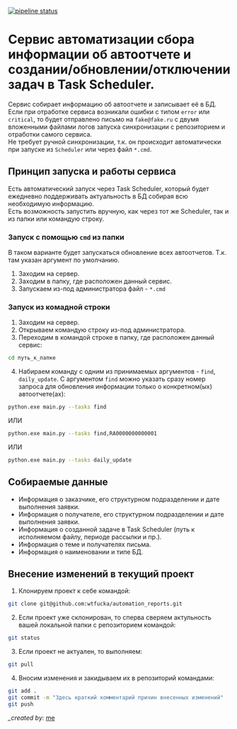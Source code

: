 [![pipeline status](https://gitlab.services.mts.ru/GOKRIZ/autoreports_projects/automation_reports/badges/main/pipeline.svg)](https://gitlab.services.mts.ru/GOKRIZ/autoreports_projects/automation_reports/-/commits/main)

# Сервис автоматизации сбора информации об автоотчете и создании/обновлении/отключении задач в Task Scheduler.

Сервис собирает информацию об автоотчете и записывает её в БД.
Если при отработке сервиса возникали ошибки с типом `error` или `critical`, то будет отправлено письмо на `fake@fake.ru` с двумя вложенными файлами логов запуска синхронизации с репозиторием и отработки самого сервиса.  
Не требует ручной синхронизации, т.к. он происходит автоматически при запуске из `Scheduler` или через файл `*.cmd`.

## Принцип запуска и работы сервиса

Есть автоматический запуск через Task Scheduler, который будет ежедневно поддерживать актуальность в БД собирая всю необходимую информацию.  
Есть возможность запустить вручную, как через тот же Scheduler, так и из папки или командую строку.  

### Запуск с помощью `cmd` из папки

В таком варианте будет запускаться обновление всех автоотчетов. Т.к. там указан аргумент по умолчанию.
1. Заходим на сервер.
2. Заходим в папку, где расположен данный сервис.
3. Запускаем из-под администратора файл - `*.cmd`


### Запуск из комадной строки

1. Заходим на сервер.
2. Открываем командую строку из-под администратора.
3. Переходим в командой строке в папку, где расположен данный сервис:
```bash
cd путь_к_папке
```
4. Набираем команду с одним из принимаемых аргументов - `find`, `daily_update`. С аргументом `find` можно указать сразу номер запроса для обновления информации только о конкретном(ых) автоотчете(ах):
```bash
python.exe main.py --tasks find
```
ИЛИ
```bash
python.exe main.py --tasks find,RA0000000000001
```
ИЛИ
```bash
python.exe main.py --tasks daily_update
```

## Собираемые данные

- Информация о заказчике, его структурном подразделении и дате выполнения заявки.
- Информация о получателе, его структурном подразделении и дате выполнения заявки.
- Информация о созданной задаче в Task Scheduler (путь к исполняемом файлу, периоде рассылки и пр.).
- Информация о теме и получателях письма.
- Информация о наименовании и типе БД.

## Внесение изменений в текущий проект

1. Клонируем проект к себе командой:
```bash
git clone git@github.com:wtfucka/automation_reports.git
```
2. Если проект уже склонирован, то сперва сверяем актульность вашей локальной папки с репозиторием командой:
```bash
git status
```
3. Если проект не актуален, то выполняем:
```bash
git pull
```
4. Вносим изменения и закидываем их в репозиторий командами:
```bash
git add .
git commit -m "Здесь краткий комментарий причин внесенных изменений"
git push
```

*_created by:* [me](https://github.com/wtfucka "wtfucka")